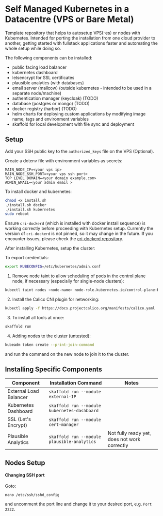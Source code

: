 # Self Managed Kubernetes in a Datacentre (VPS or Bare Metal)

Template repository that helps to autosetup VPS(-es) or nodes with Kubernetes.
Intended for porting the installation from one cloud provider to another, getting started with fullstack applications faster and automating the whole setup while doing so.

The following components can be installed:
- public facing load balancer
- kubernetes dashboard
- letsencrypt for SSL certificates
- plausible analytics (with databases)
- email server (mailcow) (outside kubernetes - intended to be used in a separate node/machine)
- authentication manager (keycloak) (TODO)
- database (postgres or mongo) (TODO)
- docker registry (harbor) (TODO)
- helm charts for deploying custom applications by modifying image name, tags and environment variables
- skaffold for local development with file sync and deployment

## Setup

Add your SSH public key to the `authorized_keys` file on the VPS (Optional).

Create a dotenv file with environment variables as secrets:

```dotenv
MAIN_NODE_IP=<your vps ip>
MAIN_NODE_SSH_PORT=<your vps ssh port>
TOP_LEVEL_DOMAIN=<your domain example.com>
ADMIN_EMAIL=<your admin email >
```

To install docker and kubernetes:

```bash
chmod +x install.sh
./install.sh docker
./install.sh kubernetes
sudo reboot
```

Ensure `cri-dockerd` (which is installed with docker install sequence) is working correctly before proceeding with Kubernetes setup.
Currently the version of `cri-dockerd` is not pinned, so it may change in the future. If you encounter issues, please check the [cri-dockerd repository](https://github.com/Mirantis/cri-dockerd.git). 

After installing Kubernetes, setup the cluster:

To export credentials: 
```bash
export KUBECONFIG=/etc/kubernetes/admin.conf
```

1) Remove node taint to allow scheduling of pods in the control plane node, if necessary (especially for single-node clusters):
```bash
kubectl taint nodes <node-name> node-role.kubernetes.io/control-plane:NoSchedule-
```

2) Install the Calico CNI plugin for networking:
```bash
kubectl apply -f https://docs.projectcalico.org/manifests/calico.yaml
```

3) To install all tools at once:

```bash
skaffold run
```

4) Adding nodes to the cluster (untested):
```bash
kubeadm token create --print-join-command
```
and run the command on the new node to join it to the cluster.

## Installing Specific Components

| Component                | Installation Command                         | Notes                                        |
|--------------------------|----------------------------------------------|----------------------------------------------|
| External Load Balancer   | `skaffold run --module external-IP`          |                                              |
| Kubernetes Dashboard     | `skaffold run --module kubernetes-dashboard` |                                              |
| SSL (Let's Encrypt)      | `skaffold run --module cert-manager`         |                                              |
| Plausible Analytics      | `skaffold run --module plausible-analytics`  | Not fully ready yet, does not work correctly |

## Nodes Setup

#### Changing SSH port

Goto: 
```
nano /etc/ssh/sshd_config
```
and uncomment the port line and change it to your desired port, e.g. `Port 2222`.










